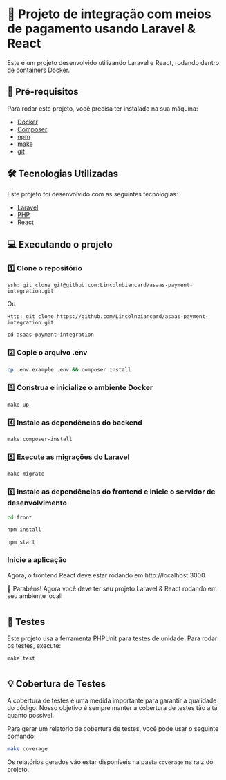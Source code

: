 # 🚀 Projeto de integração com meios de pagamento usando Laravel & React

Este é um projeto desenvolvido utilizando Laravel e React, rodando dentro de containers Docker.

## 🧰 Pré-requisitos

Para rodar este projeto, você precisa ter instalado na sua máquina:

- [Docker](https://www.docker.com/get-started)
- [Composer](https://getcomposer.org/download/)
- [npm](https://www.npmjs.com/get-npm)
- [make](https://www.gnu.org/software/make/)
- [git](https://git-scm.com/downloads)

## 🛠️ Tecnologias Utilizadas

Este projeto foi desenvolvido com as seguintes tecnologias:

- [Laravel](https://laravel.com/)
- [PHP](https://www.php.net/)
- [React](https://reactjs.org/)

## 💻 Executando o projeto


### 1️⃣ Clone o repositório
```
ssh: git clone git@github.com:Lincolnbiancard/asaas-payment-integration.git
```
Ou
```
Http: git clone https://github.com/Lincolnbiancard/asaas-payment-integration.git
```
```
cd asaas-payment-integration
```

### 2️⃣ Copie o arquivo .env
```bash
cp .env.example .env && composer install
```

### 3️⃣ Construa e inicialize o ambiente Docker
```
make up
```

### 4️⃣ Instale as dependências do backend
```
make composer-install
```

### 5️⃣ Execute as migrações do Laravel
```
make migrate
```

### 6️⃣ Instale as dependências do frontend e inicie o servidor de desenvolvimento
```bash
cd front
```
```bash
npm install
```
```bash
npm start
```

###  Inicie a aplicação
Agora, o frontend React deve estar rodando em http://localhost:3000.

🎉 Parabéns! Agora você deve ter seu projeto Laravel & React rodando em seu ambiente local!

#
## 🧪 Testes

Este projeto usa a ferramenta PHPUnit para testes de unidade. Para rodar os testes, execute:
```
make test
```

#

## 💡 Cobertura de Testes

A cobertura de testes é uma medida importante para garantir a qualidade do código. Nosso objetivo é sempre manter a cobertura de testes tão alta quanto possível. 

Para gerar um relatório de cobertura de testes, você pode usar o seguinte comando:
```bash
make coverage
```
Os relatórios gerados vão estar disponíveis na pasta `coverage` na raiz do projeto.


